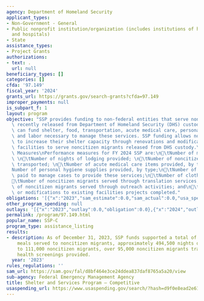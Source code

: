 ```yaml
---
agency: Department of Homeland Security
applicant_types:
- Non-Government - General
- Public nonprofit institution/organization (includes institutions of higher education
  and hospitals)
- State
assistance_types:
- Project Grants
authorizations:
- text: .
  url: null
beneficiary_types: []
categories: []
cfda: '97.149'
fiscal_year: '2024'
grants_url: https://grants.gov/search-grants?cfda=97.149
improper_payments: null
is_subpart_f: 1
layout: program
objective: "SSP provides funding to non-federal entities that serve noncitizen migrants\
  \ recently released from Department of Homeland Security (DHS) custody. SSP awards\
  \ can fund shelter, food, transportation, acute medical care, personal hygiene supplies,\
  \ and labor necessary to manage these services. SSP funding allows non-federal entities\
  \ to increase their shelter capacity through renovations and modifications to existing\
  \ facilities to serve noncitizen migrants released from DHS custody.\n\nPerformance\
  \ Measures\nPerformance measures for FY 2024 SSP are:\n\tNumber of meals provided;\
  \ \n\tNumber of nights of lodging provided; \n\tNumber of noncitizen migrants\
  \ transported; \n\tNumber of acute medical care items provided, by type; \n\t\
  Number of personal hygiene supplies provided, by type;\n\tNumber of hours of labor\
  \ paid to manage cases to provide these services;\n\tNumber of clothing items provided;\n\
  \tNumber of noncitizen migrants served through translation services;\n\tNumber\
  \ of noncitizen migrants served through outreach activities; and\n\tNumber of renovation\
  \ or modifications to existing facilities projects completed."
obligations: '[{"x":"2023","sam_estimate":0.0,"sam_actual":0.0,"usa_spending_actual":0.0},{"x":"2024","sam_estimate":0.0,"sam_actual":340900000.0,"usa_spending_actual":0.0},{"x":"2025","sam_estimate":0.0,"sam_actual":0.0,"usa_spending_actual":0.0}]'
other_program_spending: null
outlays: '[{"x":"2023","outlay":0.0,"obligation":0.0},{"x":"2024","outlay":0.0,"obligation":0.0},{"x":"2025","outlay":0.0,"obligation":0.0}]'
permalink: /program/97.149.html
popular_name: SSP-C
program_type: assistance_listing
results:
- description: As of December 31, 2023, SSP funds supported a total of 1.4 million
    meals served to noncitizen migrants, approximately 494,500 nights of lodging provided
    to 111,000 noncitizen migrants, over 95,000 noncitizen migrants transported, 42,800
    health screenings provided.
  year: '2023'
rules_regulations: ''
sam_url: https://sam.gov/fal/d8bf464e3ce24ddea837daf8765a5a20/view
sub-agency: Federal Emergency Management Agency
title: Shelter and Services Program – Competitive
usaspending_url: https://www.usaspending.gov/search/?hash=d9f0e8ead2e61d320fb0eff7413c5f7e
---
```

